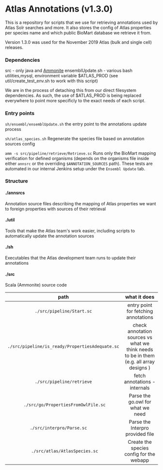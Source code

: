 # Atlas Annotations (v1.3.0)


This is a repository for scripts that we use for retrieving annotations used by Atlas Solr searches and more.
It also stores the config of Atlas properties per species name and which public BioMart database we retrieve it from.

Version 1.3.0 was used for the November 2019 Atlas (bulk and single cell) releases.

### Dependencies
src - only java and [Ammonite](http://www.lihaoyi.com/Ammonite/)
ensemblUpdate.sh - various bash utilities,mysql, environment variable $ATLAS_PROD (see util/create_test_env.sh to work with this script)

We are in the process of detaching this from our direct filesystem dependencies. As such, the use of $ATLAS_PROD is being replaced
everywhere to point more specificly to the exact needs of each script.

### Entry points

`sh/ensembl/ensemblUpdate.sh`
the entry point to the annotations update process

`sh/atlas_species.sh`
Regenerate the species file based on annotation sources config

`amm -s src/pipeline/retrieve/Retrieve.sc`
Runs only the BioMart mapping verification for defined organisms (depends on the organisms file inside either
`annsrc` or the overriding `$ANNOTATION_SOURCES` path). These tests are automated in our internal Jenkins setup
under the `Ensembl Update` tab.

### Structure

#### ./annsrcs
Annotation source files describing the mapping of Atlas properties we want to foreign properties with sources of their retrieval

#### ./util
Tools that make the Atlas team's work easier, including scripts to automatically update the annotation sources

#### ./sh
Executables that the Atlas development team runs to update their annotations

#### ./src
Scala (Ammonite) source code

|  path  	|   what it does	|
|:-:	|:-:	|
|   `./src/pipeline/Start.sc`	|   entry point for fetching annotations	|
|   `./src/pipeline/is_ready/PropertiesAdequate.sc`	|  check annotation sources vs what we think needs to be in them (e.g. all array designs ) |
|   `./src/pipeline/retrieve`	|  fetch annotations - internals 	|
|  ` ./src/go/PropertiesFromOwlFile.sc`	|   Parse the go.owl for what we need	|
|   `./src/interpro/Parse.sc	`|   Parse the Interpro provided file	|
|  ` ./src/atlas/AtlasSpecies.sc`	|   Create the species config for the webapp	|
